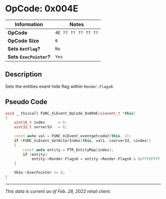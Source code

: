 # OpCode: 0x004E

| Information               | Notes |
|---                        |---    |
| **OpCode**                | `4E ?? ?? ?? ?? ??` |
| **OpCode Size**           | `6`   |
| **Sets `RetFlag`?**       | `No`  |
| **Sets `ExecPointer`?**   | `Yes` |

## Description

Sets the entities event hide flag within `Render.Flags0`.

## Pseudo Code

```cpp
void __thiscall FUNC_XiEvent_OpCode_0x004E(xievent_t *this)
{
    uint16_t index      = 0;
    uint32_t serverId   = 0;

    const auto val = FUNC_XiEvent_eventgetcode2(this, 2);
    if (FUNC_XiEvent_GetActorIndex(this, val1, &serverId, &index))
    {
        const auto entity = PTR_EntityMap[index];
        if (entity)
            entity->Render.Flags0 = entity->Render.Flags0 & 0xFFFDFFFF ^ ((this->EventData[this->ExecPointer + 1] & 1) << 17);
    }

    this->ExecPointer += 6;
}
```

---

_This data is current as of Feb. 28, 2022 retail client._